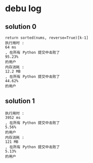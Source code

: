 
# debu log

## solution 0

```
return sorted(nums, reverse=True)[k-1]
执行用时 :
64 ms
, 在所有 Python 提交中击败了
95.23%
的用户
内存消耗 :
12.2 MB
, 在所有 Python 提交中击败了
44.62%
的用户
```

## solution 1

```
执行用时 :
3952 ms
, 在所有 Python 提交中击败了
5.56%
的用户
内存消耗 :
121 MB
, 在所有 Python 提交中击败了
5.13%
的用户
```